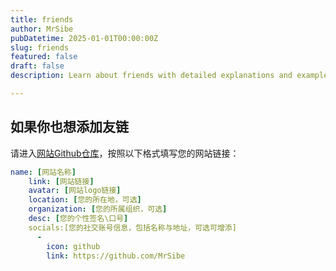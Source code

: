 ```yaml
---
title: friends
author: MrSibe
pubDatetime: 2025-01-01T00:00:00Z
slug: friends
featured: false
draft: false
description: Learn about friends with detailed explanations and examples.

---
```

## 如果你也想添加友链

请进入[网站Github仓库](https://github.com/MrSibe/MrSibe.github.io/issues/new)，按照以下格式填写您的网站链接：

```yaml
name: [网站名称]
    link: [网站链接]
    avatar: [网站logo链接]
    location: [您的所在地，可选]
    organization: [您的所属组织，可选]
    desc: [您的个性签名\口号]
    socials:[您的社交账号信息，包括名称与地址，可选可增添]
      -
        icon: github
        link: https://github.com/MrSibe
```
